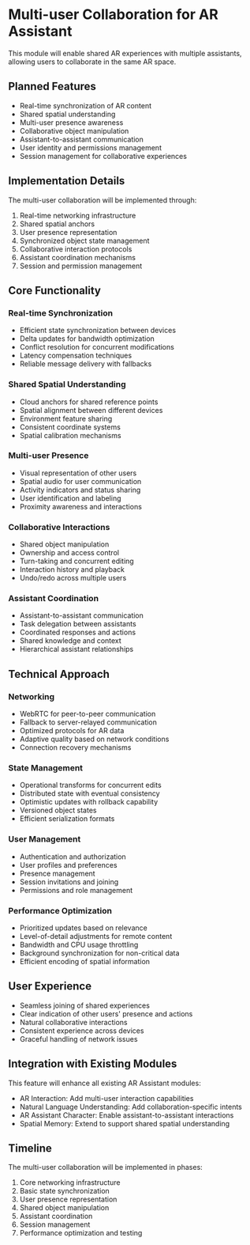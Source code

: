 # Multi-user Collaboration for AR Assistant

This module will enable shared AR experiences with multiple assistants, allowing users to collaborate in the same AR space.

## Planned Features

- Real-time synchronization of AR content
- Shared spatial understanding
- Multi-user presence awareness
- Collaborative object manipulation
- Assistant-to-assistant communication
- User identity and permissions management
- Session management for collaborative experiences

## Implementation Details

The multi-user collaboration will be implemented through:

1. Real-time networking infrastructure
2. Shared spatial anchors
3. User presence representation
4. Synchronized object state management
5. Collaborative interaction protocols
6. Assistant coordination mechanisms
7. Session and permission management

## Core Functionality

### Real-time Synchronization

- Efficient state synchronization between devices
- Delta updates for bandwidth optimization
- Conflict resolution for concurrent modifications
- Latency compensation techniques
- Reliable message delivery with fallbacks

### Shared Spatial Understanding

- Cloud anchors for shared reference points
- Spatial alignment between different devices
- Environment feature sharing
- Consistent coordinate systems
- Spatial calibration mechanisms

### Multi-user Presence

- Visual representation of other users
- Spatial audio for user communication
- Activity indicators and status sharing
- User identification and labeling
- Proximity awareness and interactions

### Collaborative Interactions

- Shared object manipulation
- Ownership and access control
- Turn-taking and concurrent editing
- Interaction history and playback
- Undo/redo across multiple users

### Assistant Coordination

- Assistant-to-assistant communication
- Task delegation between assistants
- Coordinated responses and actions
- Shared knowledge and context
- Hierarchical assistant relationships

## Technical Approach

### Networking

- WebRTC for peer-to-peer communication
- Fallback to server-relayed communication
- Optimized protocols for AR data
- Adaptive quality based on network conditions
- Connection recovery mechanisms

### State Management

- Operational transforms for concurrent edits
- Distributed state with eventual consistency
- Optimistic updates with rollback capability
- Versioned object states
- Efficient serialization formats

### User Management

- Authentication and authorization
- User profiles and preferences
- Presence management
- Session invitations and joining
- Permissions and role management

### Performance Optimization

- Prioritized updates based on relevance
- Level-of-detail adjustments for remote content
- Bandwidth and CPU usage throttling
- Background synchronization for non-critical data
- Efficient encoding of spatial information

## User Experience

- Seamless joining of shared experiences
- Clear indication of other users' presence and actions
- Natural collaborative interactions
- Consistent experience across devices
- Graceful handling of network issues

## Integration with Existing Modules

This feature will enhance all existing AR Assistant modules:

- AR Interaction: Add multi-user interaction capabilities
- Natural Language Understanding: Add collaboration-specific intents
- AR Assistant Character: Enable assistant-to-assistant interactions
- Spatial Memory: Extend to support shared spatial understanding

## Timeline

The multi-user collaboration will be implemented in phases:

1. Core networking infrastructure
2. Basic state synchronization
3. User presence representation
4. Shared object manipulation
5. Assistant coordination
6. Session management
7. Performance optimization and testing